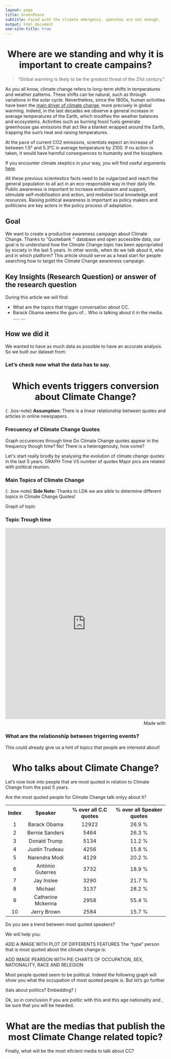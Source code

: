 ```yaml
---
layout: page
title: GreenPeace
subtitle: Faced with the climate emergency, speeches are not enough. 
output: html_document
use-site-title: true
---
```


<center> <h1>Where are we standing and why it is important to create campains?</h1> </center>

>“Global warming is likely to be the greatest threat of the 21st century.” 

As you all know, climate change refers to long-term shifts in temperatures and weather patterns. These shifts can be natural, such as through variations in the solar cycle. 
Nevertheless, since the 1800s, human activities have been the [main driver of climate change](https://www.ipcc.ch/site/assets/uploads/sites/2/2018/12/ST1.5_OCE_LR.pdf), more precisely in global warming. Indeed, in the last decades we observe a general increase in average temperatures of the Earth, which modifies the weather balances and ecosystems. 
Activities such as burning fossil fuels generate greenhouse gas emissions that act like a blanket wrapped around the Earth, trapping the sun’s heat and raising temperatures.

At the pace of current CO2 emissions, scientists expect an increase of between 1.5° and 5.3°C in average temperature by 2100. If no action is taken, it would have harmful consequences to humanity and the biosphere. 

If you encounter climate skeptics in your way, you will find useful arguments [here](https://350.org/fr/). 

All these previous scientestics facts need to be vulgarized and reach the general population to all act in an eco-responsible way in their daily life.  Public awareness is important to increase enthusiasm and support, stimulate self-mobilisation and action, and mobilise local knowledge and resources. Raising political awareness is important as policy makers and politicians are key actors in the policy process of adaptation. 

## Goal

We want to create a productive awareness campaign about Climate Change. Thanks to “Quotebank '' database and open accessible data, our goal is to understand how the Climate Change topic has been appropriated by society in the last 5 years. In other words, when do we talk about it, who and in which platform? This article should serve as a head start for people searching how to target the Climate Change awareness campaign.

## Key Insights (Research Question) or answer of the research question
During this article we will find:
* What are the topics that trigger conversation about CC.
* Barack Obama seems the guru of… Who is talking about it in the media. ….. …. 

## How we did it
We wanted to have as much data as possible to have an accurate analysis. So we built our dataset from:

### Let’s check now what the data has to say. 


<center> <h1>Which events triggers conversion about Climate Change?</h1> </center>

{: .box-note}
**Assumption:** There is a linear relationship between quotes and articles in online newspapers. 

### Frecuency of Climate Change Quotes 
Graph occurences through time
Do Climate Change quotes appear in the frequency though time? No! There is a heterogenouty, how come? 

Let's start really brodly by analysing the evolution of climate change quotes in the last 5 years. 
GRAPH Time VS number of quotes
Major pics are related with political reunion. 

### Main Topics of Climate Change 
 
{: .box-note}
**Side Note:** Thanks to LDA we are aible to determine different topics in Climate Change Quotes! 
 
Graph of topic
 
### Topic Trough time
 
<iframe src='https://flo.uri.sh/visualisation/8142851/embed' title='Interactive or visual content' class='flourish-embed-iframe' frameborder='0' scrolling='no' style='width:100%;height:600px;' sandbox='allow-same-origin allow-forms allow-scripts allow-downloads allow-popups allow-popups-to-escape-sandbox allow-top-navigation-by-user-activation'></iframe><div style='width:100%!;margin-top:4px!important;text-align:right!important;'><a class='flourish-credit' href='https://public.flourish.studio/visualisation/8142851/?utm_source=embed&utm_campaign=visualisation/8142851' target='_top' style='text-decoration:none!important'><img alt='Made with Flourish' src='https://public.flourish.studio/resources/made_with_flourish.svg' style='width:105px!important;height:16px!important;border:none!important;margin:0!important;'> </a></div>

### What are the relationship between trigerring events? 

This could already give us a hint of topics that people are interestd about! 

<center> <h1>Who talks about Climate Change? </h1> </center>

Let’s now look into people that are most quoted in relation to Climate Change from the past 5 years.

Are the most quoted people for Climate Change talk onlyy about it? 

<div>
<table align="center" style="text-align:center" >
 <tr><th>Index</th> <th>Speaker</th>              <th>% over all C.C quotes </th>  <th>% over all Speaker quotes </th></tr>
 <tr><td> 1 </td>   <td> Barack Obama </td>       <td> 12922 </td>                 <td> 26.9 % </td></tr>
 <tr><td> 2 </td>   <td> Bernie Sanders </td>     <td> 5464</td>                   <td> 26.3 % </td></tr>
 <tr><td> 3 </td>   <td> Donald Trump  </td>      <td> 5134</td>                   <td> 11.2 % </td></tr>
 <tr><td> 4 </td>   <td> Justin Trudeau </td>     <td> 4256</td>                   <td> 15.8 % </td></tr>
 <tr><td> 5 </td>   <td> Narendra Modi </td>      <td> 4129</td>                   <td> 20.2 % </td></tr>
 <tr><td> 6 </td>   <td> António Guterres</td>    <td> 3732</td>                   <td> 18.9 % </td></tr>
 <tr><td> 7 </td>   <td> Jay Inslee </td>         <td> 3290</td>                   <td> 21.7 % </td></tr>
 <tr><td> 8 </td>   <td> Michael  </td>           <td> 3137</td>                   <td> 28.2 % </td></tr>
 <tr><td> 9 </td>   <td> Catherine Mckenna </td>  <td> 2958</td>                   <td> 55.4 % </td></tr>
 <tr><td> 10 </td>  <td> Jerry Brown </td>        <td> 2584</td>                   <td> 15.7 % </td></tr>
 </table>   
 </div>
 
Do you see a trend between most quoted speakers?

We will help you: 
 
 ADD A IMAGE WITH PLOT OF DIFFERENTS FEATURES 
The “type” person that is most quoted about the climate change is: 
 
ADD IMAGE PEARSON WITH PIE CHARTS OF OCCUPATION, SEX, NATIONALITY,  RACE AND RELEGION

Most people quoted seem to be political. Indeed the following graph will show you what the occupation of most quoted people is. But let’s go further 


(tals about politics? Embedding? ) 

Ok, so in conclusion if you are  politic with this and this age nationality and , be sure that you will be hearded. 

<center> <h1>What are the medias that publish the most Climate Change related topic?</h1> </center>

Finally, what will be the most eficient media to talk about CC? 





